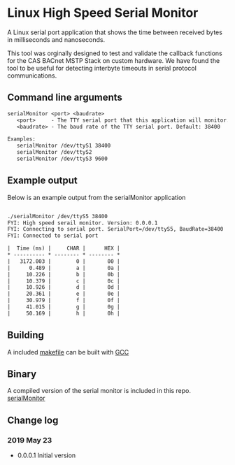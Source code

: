 # Linux High Speed Serial Monitor

A Linux serial port application that shows the time between received bytes in milliseconds and nanoseconds.

This tool was orginally designed to test and validate the callback functions for the CAS BACnet MSTP Stack on custom hardware. We have found the tool to be useful for detecting interbyte timeouts in serial protocol communications.

## Command line arguments

```txt
serialMonitor <port> <baudrate>
   <port>     - The TTY serial port that this application will monitor. Default: /dev/ttyS1
   <baudrate> - The baud rate of the TTY serial port. Default: 38400

Examples:
   serialMonitor /dev/ttyS1 38400
   serialMonitor /dev/ttyS2
   serialMonitor /dev/ttyS3 9600
```

## Example output

Below is an example output from the serialMonitor application

```txt

./serialMonitor /dev/ttyS5 38400
FYI: High speed serail monitor. Version: 0.0.0.1
FYI: Connecting to serial port. SerialPort=/dev/ttyS5, BaudRate=38400
FYI: Connected to serial port

|  Time (ms) |     CHAR |      HEX |
* ---------- * -------- * -------- *
|   3172.003 |        0 |       00 |
|      0.489 |        a |       0a |
|     10.226 |        b |       0b |
|     10.379 |        c |       0c |
|     10.926 |        d |       0d |
|     20.361 |        e |       0e |
|     30.979 |        f |       0f |
|     41.015 |        g |       0g |
|     50.169 |        h |       0h |
```

## Building

A included [makefile](https://github.com/chipkin/Linux-HighSpeedSerialMonitor/blob/master/makefile) can be built with [GCC](https://gcc.gnu.org/)

## Binary

A compiled version of the serial monitor is included in this repo. [serialMonitor](https://github.com/chipkin/Linux-HighSpeedSerialMonitor/blob/master/serialMonitor)

## Change log

### 2019 May 23

- 0.0.0.1 Initial version